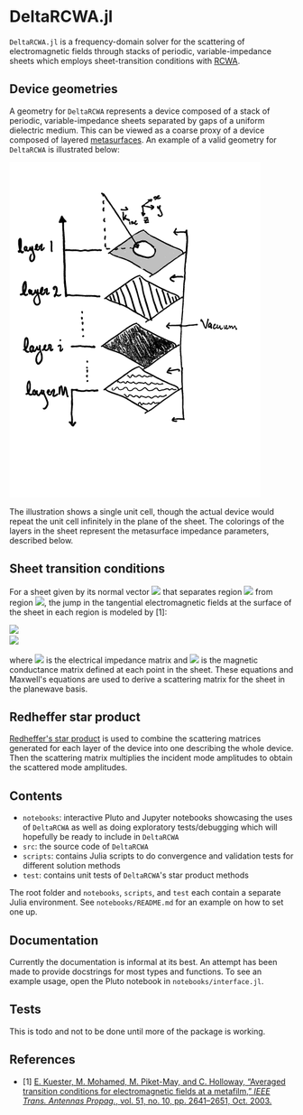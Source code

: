 # DeltaRCWA.jl

`DeltaRCWA.jl` is a frequency-domain solver for the scattering of
electromagnetic fields through stacks of periodic, variable-impedance sheets
which employs sheet-transition conditions with
[RCWA](https://en.wikipedia.org/wiki/Rigorous_coupled-wave_analysis).

## Device geometries

A geometry for `DeltaRCWA` represents a device composed of a stack of periodic,
variable-impedance sheets separated by gaps of a uniform dielectric medium.
This can be viewed as a coarse proxy of a device composed of layered
[metasurfaces](https://en.wikipedia.org/wiki/Electromagnetic_metasurface).
An example of a valid geometry for `DeltaRCWA` is illustrated below:

![](images/stack_figure.png)

The illustration shows a single unit cell, though the actual device would repeat
the unit cell infinitely in the plane of the sheet.
The colorings of the layers in the sheet represent the metasurface impedance
parameters, described below.

## Sheet transition conditions

For a sheet given by its normal vector
<img src="https://render.githubusercontent.com/render/math?math=\hat{\boldsymbol n}">
that separates region
<img src="https://render.githubusercontent.com/render/math?math=i">
from region
<img src="https://render.githubusercontent.com/render/math?math=i%2B1">,
the jump in the tangential electromagnetic fields at the
surface of the sheet in each region is modeled by [1]:

<img src="https://render.githubusercontent.com/render/math?math=\boldsymbol \rho_e (\hat{\boldsymbol n} \times (\boldsymbol H_\parallel^{i%2B1} - \boldsymbol H_\parallel^i)) = \frac{1}{2} (\boldsymbol E_\parallel^{i%2B1} %2B \boldsymbol E_\parallel^i)"><br/>
<img src="https://render.githubusercontent.com/render/math?math=(\boldsymbol E_\parallel^{i%2B1} - \boldsymbol E_\parallel^i) \times \hat{\boldsymbol n} = \boldsymbol \sigma_m \frac{1}{2} (\boldsymbol H_\parallel^{i%2B1} %2B \boldsymbol H_\parallel^i)">

where
<img src="https://render.githubusercontent.com/render/math?math=\boldsymbol \rho_e">
is the electrical impedance matrix and
<img src="https://render.githubusercontent.com/render/math?math=\boldsymbol \sigma_m">
is the magnetic conductance matrix defined at each point in the sheet.
These equations and Maxwell's equations are used to derive a scattering matrix
for the sheet in the planewave basis.

## Redheffer star product

[Redheffer's star product](https://en.wikipedia.org/wiki/Redheffer_star_product)
is used to combine the scattering matrices generated for each layer of the device into one describing the whole device.
Then the scattering matrix multiplies the incident mode amplitudes to obtain the
scattered mode amplitudes.

## Contents

- `notebooks`: interactive Pluto and Jupyter notebooks showcasing the uses of
`DeltaRCWA` as well as doing exploratory tests/debugging which will hopefully
be ready to include in `DeltaRCWA`
- `src`: the source code of `DeltaRCWA`
- `scripts`: contains Julia scripts to do convergence and validation tests
for different solution methods
- `test`: contains unit tests of `DeltaRCWA`'s star product methods

The root folder and `notebooks`, `scripts`, and `test` each contain a separate
Julia environment. See `notebooks/README.md` for an example on how to set one up.

## Documentation

Currently the documentation is informal at its best.
An attempt has been made to provide docstrings for most types and functions.
To see an example usage, open the Pluto notebook in `notebooks/interface.jl`.

## Tests

This is todo and not to be done until more of the package is working.

## References

- [1] [E. Kuester, M. Mohamed, M. Piket-May, and C. Holloway,
    “Averaged transition conditions for electromagnetic fields at a metafilm,”
    _IEEE Trans. Antennas Propag._, vol. 51, no. 10, pp. 2641–2651, Oct. 2003.](
    https://doi.org/10.1109/TAP.2003.817560)